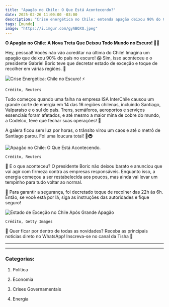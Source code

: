 ```yaml
---
title: "Apagão no Chile: O Que Está Acontecendo?"
date: 2025-02-26 11:00:00 -03:00
description: "Crise energética no Chile: entenda apagão deixou 90% do Chile no escuro e as medidas tomadas pelo governo."
tags: [mundo]
image: "https://i.imgur.com/gyABQXQ.jpeg"
---
```


**O Apagão no Chile: A Nova Treta Que Deixou Todo Mundo no Escuro! 🌙💡**

Hey, pessoal! Vocês não vão acreditar na última do Chile! Imagina um apagão que deixou 90% do país no escuro! 😱 Sim, isso aconteceu e o presidente Gabriel Boric teve que decretar estado de exceção e toque de recolher em várias regiões. 🤯

![Crise Energética: Chile no Escuro! ⚡️](https://i.imgur.com/r85tf8N.jpeg)

    Crédito, Reuters
    
Tudo começou quando uma falha na empresa ISA InterChile causou um grande corte de energia em 14 das 16 regiões chilenas, incluindo Santiago, Valparaíso e o sul do país. Trens, semáforos, aeroportos e serviços essenciais foram afetados, e até mesmo a maior mina de cobre do mundo, a Codelco, teve que fechar suas operações! 😬

A galera ficou sem luz por horas, o trânsito virou um caos e até o metrô de Santiago parou. Foi uma loucura total! 🚦🚇

![Apagão no Chile: O Que Está Acontecendo.](https://i.imgur.com/FRR8K26.jpeg)

    Crédito, Reuters

👀 E o que aconteceu? O presidente Boric não deixou barato e anunciou que vai agir com firmeza contra as empresas responsáveis. Enquanto isso, a energia começou a ser restabelecida aos poucos, mas ainda vai levar um tempinho para tudo voltar ao normal.

🛑 Para garantir a segurança, foi decretado toque de recolher das 22h às 6h. Então, se você está por lá, siga as instruções das autoridades e fique seguro!

![Estado de Exceção no Chile Após Grande Apagão](https://i.imgur.com/gVtU93v.jpeg)

    Crédito, Getty Images
    
🌟 Quer ficar por dentro de todas as novidades? Receba as principais notícias direto no WhatsApp! Inscreva-se no canal da Tisha  📲

---


---

### **Categorias:**

1.  Política
    
2.  Economia
    
3.  Crises Governamentais
    
4.  Energia
